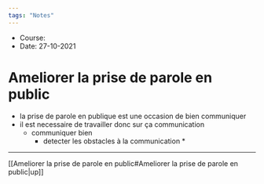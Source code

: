```yaml
---
tags: "Notes"
---
```


* Course:
* Date: 27-10-2021 


# Ameliorer la prise de parole en public
* la prise de parole en publique est une occasion de bien communiquer 
* il est necessaire de travailler donc sur ça communication
	* communiquer bien 
		* detecter les obstacles à la communication 
			* 


---
[[Ameliorer la prise de parole en public#Ameliorer la prise de parole en public|up]]